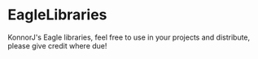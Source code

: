 # EagleLibraries
KonnorJ's Eagle libraries, feel free to use in your projects and distribute, please give credit where due!
